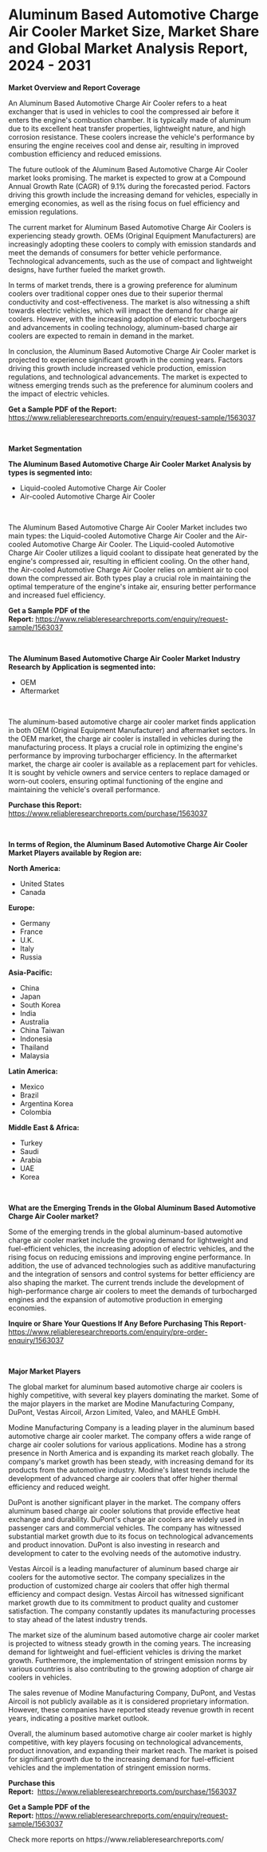 <p><h1>Aluminum Based Automotive Charge Air Cooler Market Size, Market Share and Global Market Analysis Report, 2024 - 2031</h1></p><p><strong>Market Overview and Report Coverage</strong></p>
<p><p>An Aluminum Based Automotive Charge Air Cooler refers to a heat exchanger that is used in vehicles to cool the compressed air before it enters the engine's combustion chamber. It is typically made of aluminum due to its excellent heat transfer properties, lightweight nature, and high corrosion resistance. These coolers increase the vehicle's performance by ensuring the engine receives cool and dense air, resulting in improved combustion efficiency and reduced emissions.</p><p>The future outlook of the Aluminum Based Automotive Charge Air Cooler market looks promising. The market is expected to grow at a Compound Annual Growth Rate (CAGR) of 9.1% during the forecasted period. Factors driving this growth include the increasing demand for vehicles, especially in emerging economies, as well as the rising focus on fuel efficiency and emission regulations.</p><p>The current market for Aluminum Based Automotive Charge Air Coolers is experiencing steady growth. OEMs (Original Equipment Manufacturers) are increasingly adopting these coolers to comply with emission standards and meet the demands of consumers for better vehicle performance. Technological advancements, such as the use of compact and lightweight designs, have further fueled the market growth.</p><p>In terms of market trends, there is a growing preference for aluminum coolers over traditional copper ones due to their superior thermal conductivity and cost-effectiveness. The market is also witnessing a shift towards electric vehicles, which will impact the demand for charge air coolers. However, with the increasing adoption of electric turbochargers and advancements in cooling technology, aluminum-based charge air coolers are expected to remain in demand in the market.</p><p>In conclusion, the Aluminum Based Automotive Charge Air Cooler market is projected to experience significant growth in the coming years. Factors driving this growth include increased vehicle production, emission regulations, and technological advancements. The market is expected to witness emerging trends such as the preference for aluminum coolers and the impact of electric vehicles.</p></p>
<p><strong>Get a Sample PDF of the Report:</strong> <a href="https://www.reliableresearchreports.com/enquiry/request-sample/1563037">https://www.reliableresearchreports.com/enquiry/request-sample/1563037</a></p>
<p>&nbsp;</p>
<p><strong>Market Segmentation</strong></p>
<p><strong>The Aluminum Based Automotive Charge Air Cooler Market Analysis by types is segmented into:</strong></p>
<p><ul><li>Liquid-cooled Automotive Charge Air Cooler</li><li>Air-cooled Automotive Charge Air Cooler</li></ul></p>
<p>&nbsp;</p>
<p><p>The Aluminum Based Automotive Charge Air Cooler Market includes two main types: the Liquid-cooled Automotive Charge Air Cooler and the Air-cooled Automotive Charge Air Cooler. The Liquid-cooled Automotive Charge Air Cooler utilizes a liquid coolant to dissipate heat generated by the engine's compressed air, resulting in efficient cooling. On the other hand, the Air-cooled Automotive Charge Air Cooler relies on ambient air to cool down the compressed air. Both types play a crucial role in maintaining the optimal temperature of the engine's intake air, ensuring better performance and increased fuel efficiency.</p></p>
<p><strong>Get a Sample PDF of the Report:</strong>&nbsp;<a href="https://www.reliableresearchreports.com/enquiry/request-sample/1563037">https://www.reliableresearchreports.com/enquiry/request-sample/1563037</a></p>
<p>&nbsp;</p>
<p><strong>The Aluminum Based Automotive Charge Air Cooler Market Industry Research by Application is segmented into:</strong></p>
<p><ul><li>OEM</li><li>Aftermarket</li></ul></p>
<p>&nbsp;</p>
<p><p>The aluminum-based automotive charge air cooler market finds application in both OEM (Original Equipment Manufacturer) and aftermarket sectors. In the OEM market, the charge air cooler is installed in vehicles during the manufacturing process. It plays a crucial role in optimizing the engine's performance by improving turbocharger efficiency. In the aftermarket market, the charge air cooler is available as a replacement part for vehicles. It is sought by vehicle owners and service centers to replace damaged or worn-out coolers, ensuring optimal functioning of the engine and maintaining the vehicle's overall performance.</p></p>
<p><strong>Purchase this Report:</strong>&nbsp; <a href="https://www.reliableresearchreports.com/purchase/1563037">https://www.reliableresearchreports.com/purchase/1563037</a></p>
<p>&nbsp;</p>
<p><strong>In terms of Region, the Aluminum Based Automotive Charge Air Cooler Market Players available by Region are:</strong></p>
<p>
    <p> <strong> North America: </strong>
        <ul>
            <li>United States</li>
            <li>Canada</li>
        </ul>
        </p> 
    <p> <strong> Europe: </strong>
        <ul>
            <li>Germany</li>
            <li>France</li>
            <li>U.K.</li>
            <li>Italy</li>
            <li>Russia</li>
        </ul>
        </p> 
    <p> <strong> Asia-Pacific: </strong>
        <ul>
            <li>China</li>
            <li>Japan</li>
            <li>South Korea</li>
            <li>India</li>
            <li>Australia</li>
            <li>China Taiwan</li>
            <li>Indonesia</li>
            <li>Thailand</li>
            <li>Malaysia</li>
        </ul>
        </p> 
    <p> <strong> Latin America: </strong>
        <ul>
            <li>Mexico</li>
            <li>Brazil</li>
            <li>Argentina Korea</li>
            <li>Colombia</li>
        </ul>
        </p> 
    <p> <strong> Middle East & Africa: </strong>
        <ul>
            <li>Turkey</li>
            <li>Saudi</li>
            <li>Arabia</li>
            <li>UAE</li>
            <li>Korea</li>
        </ul>
    </p>
    </p>
<p>&nbsp;</p>
<p><strong>What are the Emerging Trends in the Global Aluminum Based Automotive Charge Air Cooler market?</strong></p>
<p><p>Some of the emerging trends in the global aluminum-based automotive charge air cooler market include the growing demand for lightweight and fuel-efficient vehicles, the increasing adoption of electric vehicles, and the rising focus on reducing emissions and improving engine performance. In addition, the use of advanced technologies such as additive manufacturing and the integration of sensors and control systems for better efficiency are also shaping the market. The current trends include the development of high-performance charge air coolers to meet the demands of turbocharged engines and the expansion of automotive production in emerging economies.</p></p>
<p><strong>Inquire or Share Your Questions If Any Before Purchasing This Report</strong>- <a href="https://www.reliableresearchreports.com/enquiry/pre-order-enquiry/1563037">https://www.reliableresearchreports.com/enquiry/pre-order-enquiry/1563037</a></p>
<p>&nbsp;</p>
<p><strong>Major Market Players</strong></p>
<p><p>The global market for aluminum based automotive charge air coolers is highly competitive, with several key players dominating the market. Some of the major players in the market are Modine Manufacturing Company, DuPont, Vestas Aircoil, Arzon Limited, Valeo, and MAHLE GmbH.</p><p>Modine Manufacturing Company is a leading player in the aluminum based automotive charge air cooler market. The company offers a wide range of charge air cooler solutions for various applications. Modine has a strong presence in North America and is expanding its market reach globally. The company's market growth has been steady, with increasing demand for its products from the automotive industry. Modine's latest trends include the development of advanced charge air coolers that offer higher thermal efficiency and reduced weight.</p><p>DuPont is another significant player in the market. The company offers aluminum based charge air cooler solutions that provide effective heat exchange and durability. DuPont's charge air coolers are widely used in passenger cars and commercial vehicles. The company has witnessed substantial market growth due to its focus on technological advancements and product innovation. DuPont is also investing in research and development to cater to the evolving needs of the automotive industry.</p><p>Vestas Aircoil is a leading manufacturer of aluminum based charge air coolers for the automotive sector. The company specializes in the production of customized charge air coolers that offer high thermal efficiency and compact design. Vestas Aircoil has witnessed significant market growth due to its commitment to product quality and customer satisfaction. The company constantly updates its manufacturing processes to stay ahead of the latest industry trends.</p><p>The market size of the aluminum based automotive charge air cooler market is projected to witness steady growth in the coming years. The increasing demand for lightweight and fuel-efficient vehicles is driving the market growth. Furthermore, the implementation of stringent emission norms by various countries is also contributing to the growing adoption of charge air coolers in vehicles.</p><p>The sales revenue of Modine Manufacturing Company, DuPont, and Vestas Aircoil is not publicly available as it is considered proprietary information. However, these companies have reported steady revenue growth in recent years, indicating a positive market outlook.</p><p>Overall, the aluminum based automotive charge air cooler market is highly competitive, with key players focusing on technological advancements, product innovation, and expanding their market reach. The market is poised for significant growth due to the increasing demand for fuel-efficient vehicles and the implementation of stringent emission norms.</p></p>
<p><strong>Purchase this Report:</strong>&nbsp;&nbsp;<a href="https://www.reliableresearchreports.com/purchase/1563037">https://www.reliableresearchreports.com/purchase/1563037</a></p>
<p></p>
<p><strong>Get a Sample PDF of the Report:</strong>&nbsp;<a href="https://www.reliableresearchreports.com/enquiry/request-sample/1563037">https://www.reliableresearchreports.com/enquiry/request-sample/1563037</a></p>
<p>Check more reports on https://www.reliableresearchreports.com/</p>